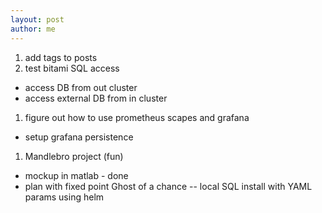 ```yaml
---
layout: post
author: me
---
```

1. add tags to posts
1. test bitami SQL access
 * access DB from out cluster
 * access external DB from in cluster
1. figure out how to use prometheus scapes and grafana 
 * setup grafana persistence
1. Mandlebro project (fun)
 * mockup in matlab - done
 * plan with fixed point 
Ghost of a chance -- local SQL install with YAML params using helm
